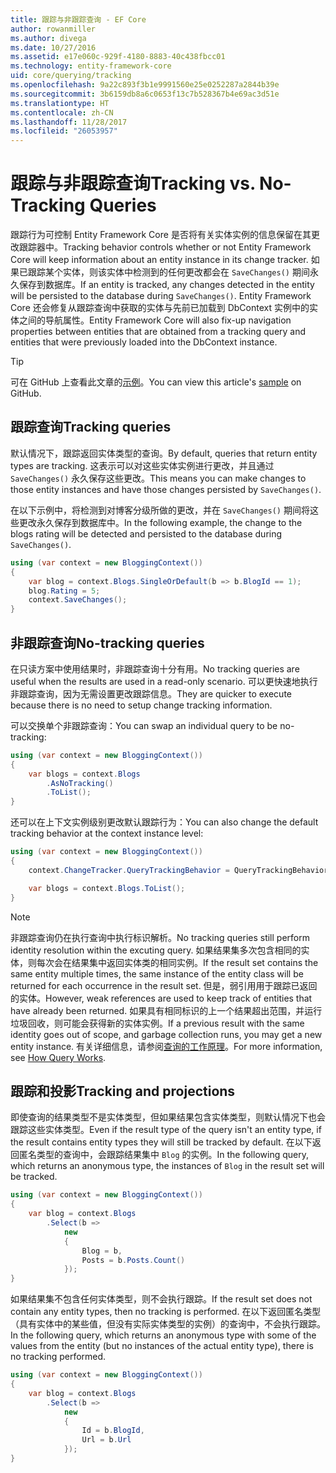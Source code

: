 ```yaml
---
title: 跟踪与非跟踪查询 - EF Core
author: rowanmiller
ms.author: divega
ms.date: 10/27/2016
ms.assetid: e17e060c-929f-4180-8883-40c438fbcc01
ms.technology: entity-framework-core
uid: core/querying/tracking
ms.openlocfilehash: 9a22c893f3b1e9991560e25e0252287a2844b39e
ms.sourcegitcommit: 3b6159db8a6c0653f13c7b528367b4e69ac3d51e
ms.translationtype: HT
ms.contentlocale: zh-CN
ms.lasthandoff: 11/28/2017
ms.locfileid: "26053957"
---
```

# <a name="tracking-vs-no-tracking-queries"></a><span data-ttu-id="f0dd3-102">跟踪与非跟踪查询</span><span class="sxs-lookup"><span data-stu-id="f0dd3-102">Tracking vs. No-Tracking Queries</span></span>

<span data-ttu-id="f0dd3-103">跟踪行为可控制 Entity Framework Core 是否将有关实体实例的信息保留在其更改跟踪器中。</span><span class="sxs-lookup"><span data-stu-id="f0dd3-103">Tracking behavior controls whether or not Entity Framework Core will keep information about an entity instance in its change tracker.</span></span> <span data-ttu-id="f0dd3-104">如果已跟踪某个实体，则该实体中检测到的任何更改都会在 `SaveChanges()` 期间永久保存到数据库。</span><span class="sxs-lookup"><span data-stu-id="f0dd3-104">If an entity is tracked, any changes detected in the entity will be persisted to the database during `SaveChanges()`.</span></span> <span data-ttu-id="f0dd3-105">Entity Framework Core 还会修复从跟踪查询中获取的实体与先前已加载到 DbContext 实例中的实体之间的导航属性。</span><span class="sxs-lookup"><span data-stu-id="f0dd3-105">Entity Framework Core will also fix-up navigation properties between entities that are obtained from a tracking query and entities that were previously loaded into the DbContext instance.</span></span>

> [!TIP]  
> <span data-ttu-id="f0dd3-106">可在 GitHub 上查看此文章的[示例](https://github.com/aspnet/EntityFramework.Docs/tree/master/samples/core/Querying)。</span><span class="sxs-lookup"><span data-stu-id="f0dd3-106">You can view this article's [sample](https://github.com/aspnet/EntityFramework.Docs/tree/master/samples/core/Querying) on GitHub.</span></span>

## <a name="tracking-queries"></a><span data-ttu-id="f0dd3-107">跟踪查询</span><span class="sxs-lookup"><span data-stu-id="f0dd3-107">Tracking queries</span></span>

<span data-ttu-id="f0dd3-108">默认情况下，跟踪返回实体类型的查询。</span><span class="sxs-lookup"><span data-stu-id="f0dd3-108">By default, queries that return entity types are tracking.</span></span> <span data-ttu-id="f0dd3-109">这表示可以对这些实体实例进行更改，并且通过 `SaveChanges()` 永久保存这些更改。</span><span class="sxs-lookup"><span data-stu-id="f0dd3-109">This means you can make changes to those entity instances and have those changes persisted by `SaveChanges()`.</span></span>

<span data-ttu-id="f0dd3-110">在以下示例中，将检测到对博客分级所做的更改，并在 `SaveChanges()` 期间将这些更改永久保存到数据库中。</span><span class="sxs-lookup"><span data-stu-id="f0dd3-110">In the following example, the change to the blogs rating will be detected and persisted to the database during `SaveChanges()`.</span></span>

<!-- [!code-csharp[Main](samples/core/Querying/Querying/Tracking/Sample.cs)] -->
``` csharp
using (var context = new BloggingContext())
{
    var blog = context.Blogs.SingleOrDefault(b => b.BlogId == 1);
    blog.Rating = 5;
    context.SaveChanges();
}
```

## <a name="no-tracking-queries"></a><span data-ttu-id="f0dd3-111">非跟踪查询</span><span class="sxs-lookup"><span data-stu-id="f0dd3-111">No-tracking queries</span></span>

<span data-ttu-id="f0dd3-112">在只读方案中使用结果时，非跟踪查询十分有用。</span><span class="sxs-lookup"><span data-stu-id="f0dd3-112">No tracking queries are useful when the results are used in a read-only scenario.</span></span> <span data-ttu-id="f0dd3-113">可以更快速地执行非跟踪查询，因为无需设置更改跟踪信息。</span><span class="sxs-lookup"><span data-stu-id="f0dd3-113">They are quicker to execute because there is no need to setup change tracking information.</span></span>

<span data-ttu-id="f0dd3-114">可以交换单个非跟踪查询：</span><span class="sxs-lookup"><span data-stu-id="f0dd3-114">You can swap an individual query to be no-tracking:</span></span>

<!-- [!code-csharp[Main](samples/core/Querying/Querying/Tracking/Sample.cs?highlight=4)] -->
``` csharp
using (var context = new BloggingContext())
{
    var blogs = context.Blogs
        .AsNoTracking()
        .ToList();
}
```

<span data-ttu-id="f0dd3-115">还可以在上下文实例级别更改默认跟踪行为：</span><span class="sxs-lookup"><span data-stu-id="f0dd3-115">You can also change the default tracking behavior at the context instance level:</span></span>

<!-- [!code-csharp[Main](samples/core/Querying/Querying/Tracking/Sample.cs?highlight=3)] -->
``` csharp
using (var context = new BloggingContext())
{
    context.ChangeTracker.QueryTrackingBehavior = QueryTrackingBehavior.NoTracking;

    var blogs = context.Blogs.ToList();
}
```

> [!NOTE]  
> <span data-ttu-id="f0dd3-116">非跟踪查询仍在执行查询中执行标识解析。</span><span class="sxs-lookup"><span data-stu-id="f0dd3-116">No tracking queries still perform identity resolution within the excuting query.</span></span> <span data-ttu-id="f0dd3-117">如果结果集多次包含相同的实体，则每次会在结果集中返回实体类的相同实例。</span><span class="sxs-lookup"><span data-stu-id="f0dd3-117">If the result set contains the same entity multiple times, the same instance of the entity class will be returned for each occurrence in the result set.</span></span> <span data-ttu-id="f0dd3-118">但是，弱引用用于跟踪已返回的实体。</span><span class="sxs-lookup"><span data-stu-id="f0dd3-118">However, weak references are used to keep track of entities that have already been returned.</span></span> <span data-ttu-id="f0dd3-119">如果具有相同标识的上一个结果超出范围，并运行垃圾回收，则可能会获得新的实体实例。</span><span class="sxs-lookup"><span data-stu-id="f0dd3-119">If a previous result with the same identity goes out of scope, and garbage collection runs, you may get a new entity instance.</span></span> <span data-ttu-id="f0dd3-120">有关详细信息，请参阅[查询的工作原理](overview.md)。</span><span class="sxs-lookup"><span data-stu-id="f0dd3-120">For more information, see [How Query Works](overview.md).</span></span>

## <a name="tracking-and-projections"></a><span data-ttu-id="f0dd3-121">跟踪和投影</span><span class="sxs-lookup"><span data-stu-id="f0dd3-121">Tracking and projections</span></span>

<span data-ttu-id="f0dd3-122">即使查询的结果类型不是实体类型，但如果结果包含实体类型，则默认情况下也会跟踪这些实体类型。</span><span class="sxs-lookup"><span data-stu-id="f0dd3-122">Even if the result type of the query isn't an entity type, if the result contains entity types they will still be tracked by default.</span></span> <span data-ttu-id="f0dd3-123">在以下返回匿名类型的查询中，会跟踪结果集中 `Blog` 的实例。</span><span class="sxs-lookup"><span data-stu-id="f0dd3-123">In the following query, which returns an anonymous type, the instances of `Blog` in the result set will be tracked.</span></span>

<!-- [!code-csharp[Main](samples/core/Querying/Querying/Tracking/Sample.cs?highlight=7)] -->
``` csharp
using (var context = new BloggingContext())
{
    var blog = context.Blogs
        .Select(b =>
            new
            {
                Blog = b,
                Posts = b.Posts.Count()
            });
}
```

<span data-ttu-id="f0dd3-124">如果结果集不包含任何实体类型，则不会执行跟踪。</span><span class="sxs-lookup"><span data-stu-id="f0dd3-124">If the result set does not contain any entity types, then no tracking is performed.</span></span> <span data-ttu-id="f0dd3-125">在以下返回匿名类型（具有实体中的某些值，但没有实际实体类型的实例）的查询中，不会执行跟踪。</span><span class="sxs-lookup"><span data-stu-id="f0dd3-125">In the following query, which returns an anonymous type with some of the values from the entity (but no instances of the actual entity type), there is no tracking performed.</span></span>

<!-- [!code-csharp[Main](samples/core/Querying/Querying/Tracking/Sample.cs)] -->
``` csharp
using (var context = new BloggingContext())
{
    var blog = context.Blogs
        .Select(b =>
            new
            {
                Id = b.BlogId,
                Url = b.Url
            });
}
```
